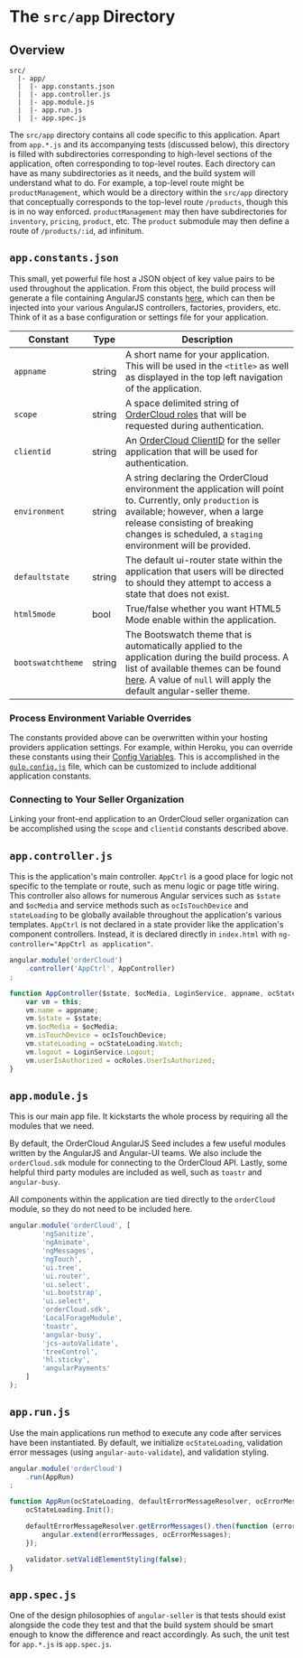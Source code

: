 # The `src/app` Directory

## Overview

```
src/
  |- app/
  |  |- app.constants.json
  |  |- app.controller.js
  |  |- app.module.js
  |  |- app.run.js
  |  |- app.spec.js
```

The `src/app` directory contains all code specific to this application. Apart
from `app.*.js` and its accompanying tests (discussed below), this directory is
filled with subdirectories corresponding to high-level sections of the
application, often corresponding to top-level routes. Each directory can have as
many subdirectories as it needs, and the build system will understand what to
do. For example, a top-level route might be `productManagement`, which would be a directory
within the `src/app` directory that conceptually corresponds to the top-level
route `/products`, though this is in no way enforced. `productManagement` may then have
subdirectories for `inventory`, `pricing`, `product`, etc. The `product` submodule may
then define a route of `/products/:id`, ad infinitum.


## `app.constants.json`

This small, yet powerful file host a JSON object of key value pairs to be used
throughout the application. From this object, the build process will generate
a file containing AngularJS constants [here](https://github.com/ordercloud-api/angular-seller/blob/development/gulp.config.js#L73), which can then be injected into your
various AngularJS controllers, factories, providers, etc. Think of it as a base
configuration or settings file for your application.

Constant | Type | Description
--- | --- | ---
`appname` | string | A short name for your application. This will be used in the `<title>` as well as displayed in the top left navigation of the application.
`scope` | string | A space delimited string of [OrderCloud roles](https://documentation.ordercloud.io/guides/authentication/security-profiles#Roles) that will be requested during authentication.
`clientid` | string | An [OrderCloud ClientID](https://documentation.ordercloud.io/guides/getting-started/using-the-dashboard#Applications) for the seller application that will be used for authentication.
`environment` | string | A string declaring the OrderCloud environment the application will point to. Currently, only `production` is available; however, when a large release consisting of breaking changes is scheduled, a `staging` environment will be provided.
`defaultstate` | string | The default ui-router state within the application that users will be directed to should they attempt to access a state that does not exist.
`html5mode` | bool | True/false whether you want HTML5 Mode enable within the application.
`bootswatchtheme` | string | The Bootswatch theme that is automatically applied to the application during the build process. A list of available themes can be found [here](https://bootswatch.com/). A value of `null` will apply the default angular-seller theme.


### Process Environment Variable Overrides

The constants provided above can be overwritten within your hosting providers application settings. For example, within Heroku, you can override these constants using their [Config Variables](https://devcenter.heroku.com/articles/config-vars#setting-up-config-vars-for-a-deployed-application). This is accomplished in the [`gulp.config.js`](https://github.com/ordercloud-api/angular-seller/blob/development/gulp.config.js#L103) file, which can be customized to include additional application constants.


### Connecting to Your Seller Organization

Linking your front-end application to an OrderCloud seller organization can be accomplished using the `scope` and `clientid` constants described above.


## `app.controller.js`

This is the application's main controller. `AppCtrl` is a good place for logic
not specific to the template or route, such as menu logic or page title wiring. This controller also allows for numerous Angular services such as `$state` and `$ocMedia` and service methods such as `ocIsTouchDevice` and `stateLoading` to be globally available throughout the application's various templates. `AppCtrl` is not declared in a state provider like the application's component controllers. Instead, it is declared directly in `index.html` with `ng-controller="AppCtrl as application"`.

```js
angular.module('orderCloud')
    .controller('AppCtrl', AppController)
;

function AppController($state, $ocMedia, LoginService, appname, ocStateLoading, ocIsTouchDevice, ocRoles) {
    var vm = this;
    vm.name = appname;
    vm.$state = $state;
    vm.$ocMedia = $ocMedia;
    vm.isTouchDevice = ocIsTouchDevice;
    vm.stateLoading = ocStateLoading.Watch;
    vm.logout = LoginService.Logout;
    vm.userIsAuthorized = ocRoles.UserIsAuthorized;
}
```

## `app.module.js`

This is our main app file. It kickstarts the whole process by
requiring all the modules that we need.

By default, the OrderCloud AngularJS Seed includes a few useful modules written
by the AngularJS and Angular-UI teams. We also include the `orderCloud.sdk` module for connecting to the OrderCloud API. Lastly, some helpful third party modules are included as well, such as `toastr` and `angular-busy`.

All components within the application are tied directly to the `orderCloud` module, so they do not need to be included here.

```js
angular.module('orderCloud', [
        'ngSanitize',
        'ngAnimate',
        'ngMessages',
        'ngTouch',
        'ui.tree',
        'ui.router',
        'ui.select',
        'ui.bootstrap',
        'ui.select',
        'orderCloud.sdk',
        'LocalForageModule',
        'toastr',
        'angular-busy',
        'jcs-autoValidate',
        'treeControl',
        'hl.sticky',
        'angularPayments'
    ]
);
```

## `app.run.js`

Use the main applications run method to execute any code after services
have been instantiated. By default, we initialize `ocStateLoading`, validation error messages (using `angular-auto-validate`), and validation styling.

```js
angular.module('orderCloud')
    .run(AppRun)
;

function AppRun(ocStateLoading, defaultErrorMessageResolver, ocErrorMessages, validator) {
    ocStateLoading.Init();

    defaultErrorMessageResolver.getErrorMessages().then(function (errorMessages) {
        angular.extend(errorMessages, ocErrorMessages);
    });

    validator.setValidElementStyling(false);
}
```

## `app.spec.js`

One of the design philosophies of `angular-seller` is that tests should exist
alongside the code they test and that the build system should be smart enough to
know the difference and react accordingly. As such, the unit test for `app.*.js`
is `app.spec.js`.
